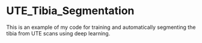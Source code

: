 # UTE_Tibia_Segmentation
This is an example of my code for training and automatically segmenting the tibia from UTE scans using deep learning.
